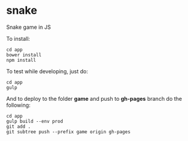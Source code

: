 # snake
Snake game in JS

To install:
```
cd app
bower install
npm install
```

To test while developing, just do:
```
cd app
gulp
```

And to deploy to the folder **game** and push to **gh-pages** branch do the following:
```
cd app
gulp build --env prod
git add .
git subtree push --prefix game origin gh-pages
```
